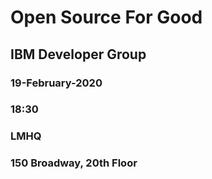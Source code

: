 # Open Source For Good
## IBM Developer Group

### 19-February-2020
### 18:30
### LMHQ
### 150 Broadway, 20th Floor
